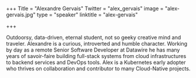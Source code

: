 +++
Title = "Alexandre Gervais"
Twitter = "alex_gervais"
image = "alex-gervais.jpg"
type = "speaker"
linktitle = "alex-gervais"

+++

Outdoorsy, data-driven, eternal student, not so geeky creative mind and traveler. Alexandre is a curious, introverted and humble character. Working by day as a remote Senior Software Developer at Datawire he has many years of savoir-faire building full-stack systems from cloud infrastructures to backend services and DevOps tools. Alex is a Kubernetes early adopter who thrives on collaboration and contributor to many Cloud-Native projects.
